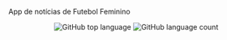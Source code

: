 App de notícias de Futebol Feminino

 <p align="center">
  <img alt="GitHub top language" src="https://img.shields.io/github/languages/top/Gabriel-Rossi-dev/Soccer-News-App"/>
  <img alt="GitHub language count" src="https://img.shields.io/github/languages/count/Gabriel-Rossi-dev/Soccer-News-App" />
</p>
